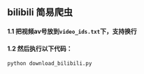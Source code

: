 ## bilibili 简易爬虫


#### 1.1 把视频av号放到`video_ids.txt`下，支持换行

#### 1.2 然后执行以下代码：
```bash
python download_bilibili.py
```